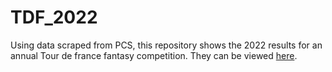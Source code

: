 # TDF_2022

Using data scraped from PCS, this repository shows the 2022 results for an annual Tour de france fantasy competition. They can be viewed [here](https://tomkeaney.github.io/TDF_2022/).
